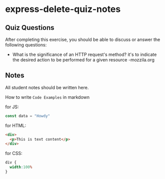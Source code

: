 # express-delete-quiz-notes

## Quiz Questions

After completing this exercise, you should be able to discuss or answer the following questions:

- What is the significance of an HTTP request's method?
it's to indicate the desired action to be performed for a given resource
-mozzila.org

## Notes

All student notes should be written here.


How to write `Code Examples` in markdown

for JS:
```javascript
const data = "Howdy"
```

for HTML:
```html
<div>
  <p>This is text content</p>
</div>
```

for CSS:
```css
div {
  width:100%
}
```

